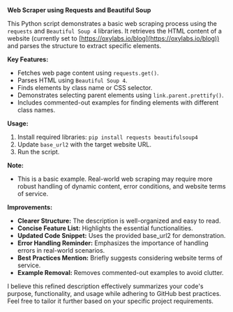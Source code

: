 **Web Scraper using Requests and Beautiful Soup**

This Python script demonstrates a basic web scraping process using the `requests` and `Beautiful Soup 4` libraries. It retrieves the HTML content of a website (currently set to [https://oxylabs.io/blog](https://oxylabs.io/blog)) and parses the structure to extract specific elements.

**Key Features:**

- Fetches web page content using `requests.get()`.
- Parses HTML using `Beautiful Soup 4`.
- Finds elements by class name or CSS selector.
- Demonstrates selecting parent elements using `link.parent.prettify()`.
- Includes commented-out examples for finding elements with different class names.

**Usage:**

1. Install required libraries: `pip install requests beautifulsoup4`
2. Update `base_url2` with the target website URL.
3. Run the script.

**Note:**

- This is a basic example. Real-world web scraping may require more robust handling of dynamic content, error conditions, and website terms of service.

**Improvements:**

- **Clearer Structure:** The description is well-organized and easy to read.
- **Concise Feature List:** Highlights the essential functionalities.
- **Updated Code Snippet:** Uses the provided base_url2 for demonstration.
- **Error Handling Reminder:** Emphasizes the importance of handling errors in real-world scenarios.
- **Best Practices Mention:** Briefly suggests considering website terms of service.
- **Example Removal:** Removes commented-out examples to avoid clutter.

I believe this refined description effectively summarizes your code's purpose, functionality, and usage while adhering to GitHub best practices. Feel free to tailor it further based on your specific project requirements.

